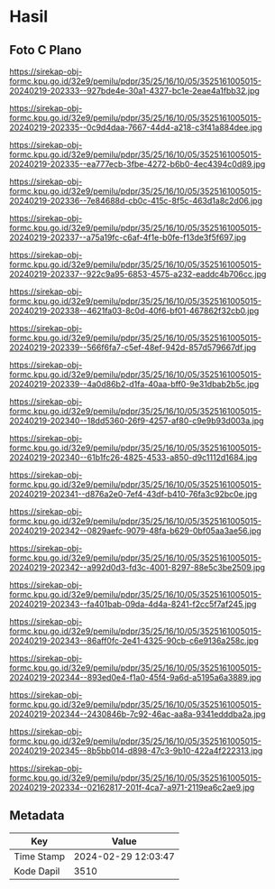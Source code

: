# Hasil

## Foto C Plano

https://sirekap-obj-formc.kpu.go.id/32e9/pemilu/pdpr/35/25/16/10/05/3525161005015-20240219-202333--927bde4e-30a1-4327-bc1e-2eae4a1fbb32.jpg

https://sirekap-obj-formc.kpu.go.id/32e9/pemilu/pdpr/35/25/16/10/05/3525161005015-20240219-202335--0c9d4daa-7667-44d4-a218-c3f41a884dee.jpg

https://sirekap-obj-formc.kpu.go.id/32e9/pemilu/pdpr/35/25/16/10/05/3525161005015-20240219-202335--ea777ecb-3fbe-4272-b6b0-4ec4394c0d89.jpg

https://sirekap-obj-formc.kpu.go.id/32e9/pemilu/pdpr/35/25/16/10/05/3525161005015-20240219-202336--7e84688d-cb0c-415c-8f5c-463d1a8c2d06.jpg

https://sirekap-obj-formc.kpu.go.id/32e9/pemilu/pdpr/35/25/16/10/05/3525161005015-20240219-202337--a75a19fc-c6af-4f1e-b0fe-f13de3f5f697.jpg

https://sirekap-obj-formc.kpu.go.id/32e9/pemilu/pdpr/35/25/16/10/05/3525161005015-20240219-202337--922c9a95-6853-4575-a232-eaddc4b706cc.jpg

https://sirekap-obj-formc.kpu.go.id/32e9/pemilu/pdpr/35/25/16/10/05/3525161005015-20240219-202338--4621fa03-8c0d-40f6-bf01-467862f32cb0.jpg

https://sirekap-obj-formc.kpu.go.id/32e9/pemilu/pdpr/35/25/16/10/05/3525161005015-20240219-202339--566f6fa7-c5ef-48ef-942d-857d579667df.jpg

https://sirekap-obj-formc.kpu.go.id/32e9/pemilu/pdpr/35/25/16/10/05/3525161005015-20240219-202339--4a0d86b2-d1fa-40aa-bff0-9e31dbab2b5c.jpg

https://sirekap-obj-formc.kpu.go.id/32e9/pemilu/pdpr/35/25/16/10/05/3525161005015-20240219-202340--18dd5360-26f9-4257-af80-c9e9b93d003a.jpg

https://sirekap-obj-formc.kpu.go.id/32e9/pemilu/pdpr/35/25/16/10/05/3525161005015-20240219-202340--61b1fc26-4825-4533-a850-d9c1112d1684.jpg

https://sirekap-obj-formc.kpu.go.id/32e9/pemilu/pdpr/35/25/16/10/05/3525161005015-20240219-202341--d876a2e0-7ef4-43df-b410-76fa3c92bc0e.jpg

https://sirekap-obj-formc.kpu.go.id/32e9/pemilu/pdpr/35/25/16/10/05/3525161005015-20240219-202342--0829aefc-9079-48fa-b629-0bf05aa3ae56.jpg

https://sirekap-obj-formc.kpu.go.id/32e9/pemilu/pdpr/35/25/16/10/05/3525161005015-20240219-202342--a992d0d3-fd3c-4001-8297-88e5c3be2509.jpg

https://sirekap-obj-formc.kpu.go.id/32e9/pemilu/pdpr/35/25/16/10/05/3525161005015-20240219-202343--fa401bab-09da-4d4a-8241-f2cc5f7af245.jpg

https://sirekap-obj-formc.kpu.go.id/32e9/pemilu/pdpr/35/25/16/10/05/3525161005015-20240219-202343--86aff0fc-2e41-4325-90cb-c6e9136a258c.jpg

https://sirekap-obj-formc.kpu.go.id/32e9/pemilu/pdpr/35/25/16/10/05/3525161005015-20240219-202344--893ed0e4-f1a0-45f4-9a6d-a5195a6a3889.jpg

https://sirekap-obj-formc.kpu.go.id/32e9/pemilu/pdpr/35/25/16/10/05/3525161005015-20240219-202344--2430846b-7c92-46ac-aa8a-9341edddba2a.jpg

https://sirekap-obj-formc.kpu.go.id/32e9/pemilu/pdpr/35/25/16/10/05/3525161005015-20240219-202345--8b5bb014-d898-47c3-9b10-422a4f222313.jpg

https://sirekap-obj-formc.kpu.go.id/32e9/pemilu/pdpr/35/25/16/10/05/3525161005015-20240219-202334--02162817-201f-4ca7-a971-2119ea6c2ae9.jpg


## Metadata

| Key        | Value               |
| ---------- | ------------------- |
| Time Stamp | 2024-02-29 12:03:47 |
| Kode Dapil | 3510                |



